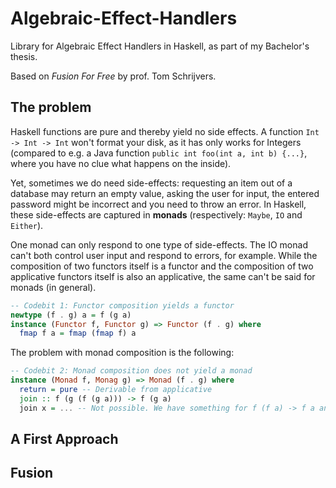 # Algebraic-Effect-Handlers
Library for Algebraic Effect Handlers in Haskell, as part of my Bachelor's thesis.

Based on *Fusion For Free* by prof. Tom Schrijvers.

## The problem
Haskell functions are pure and thereby yield no side effects. 
A function `Int -> Int -> Int` won't format your disk, as it has only works for Integers 
(compared to e.g. a Java function `public int foo(int a, int b) {...}`, where you have no clue what happens on the inside).

Yet, sometimes we do need side-effects:
requesting an item out of a database may return an empty value, asking the user for input, the entered password might be incorrect and you need to throw an error.
In Haskell, these side-effects are captured in **monads** (respectively: `Maybe`, `IO` and `Either`).

One monad can only respond to one type of side-effects. 
The IO monad can't both control user input and respond to errors, for example.
While the composition of two functors itself is a functor and the composition of two applicative functors itself is also an applicative,
the same can't be said for monads (in general).

```haskell
-- Codebit 1: Functor composition yields a functor
newtype (f . g) a = f (g a)
instance (Functor f, Functor g) => Functor (f . g) where
  fmap f a = fmap (fmap f) a
```
The problem with monad composition is the following:

```haskell
-- Codebit 2: Monad composition does not yield a monad
instance (Monad f, Monag g) => Monad (f . g) where
  return = pure -- Derivable from applicative
  join :: f (g (f (g a))) -> f (g a)
  join x = ... -- Not possible. We have something for f (f a) -> f a and g (g a) -> g a but not something for an alternating sequence
```

## A First Approach

## Fusion